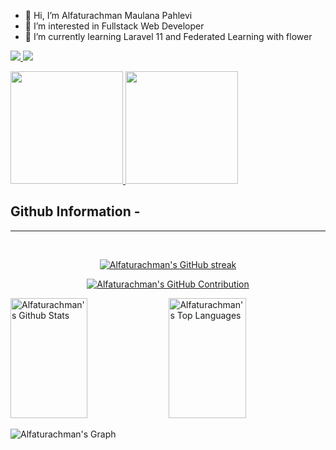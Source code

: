 - 👋 Hi, I’m Alfaturachman Maulana Pahlevi
- 👀 I’m interested in Fullstack Web Developer
- 🌱 I’m currently learning Laravel 11 and Federated Learning with flower

<p align="left">
 <a href="https://www.linkedin.com/in/alfaturachman-pahlevi-4981302b6/" target="_blank">
  <img src="https://img.shields.io/badge/LinkedIn-0077B5?style=for-the-badge&logo=linkedin&logoColor=white"/>
 </a>
 <a href="https://www.instagram.com/al.mavi" target="_blank">
  <img src="https://img.shields.io/badge/Instagram-fe4164?style=for-the-badge&logo=instagram&logoColor=white"/>
 </a> 
<br />

<p align="left">
<a href="https://github.com/Alfaturachman">
  <img height="180em" src="https://github-readme-stats-eight-theta.vercel.app/api?username=Alfaturachman&show_icons=true&theme=algolia&include_all_commits=true&count_private=true"/>
  <img height="180em" src="https://github-readme-stats-eight-theta.vercel.app/api/top-langs/?username=alfaturachman&layout=compact&langs_count=8&theme=algolia"/>
</a>
</p>

## Github Information -
<hr/>
<br/>


<p align="center">
  <a href="https://github.com/Alfaturachman">
    <img src="https://github-readme-streak-stats.herokuapp.com/?user=Alfaturachman&theme=radical&border=7F3FBF&background=0D1117" alt="Alfaturachman's GitHub streak"/>
  </a>
</p>

<p align="center">
  <a href="https://github.com/Alfaturachman">
    <img src="https://github-profile-summary-cards.vercel.app/api/cards/profile-details?username=Alfaturachman&theme=radical" alt="Alfaturachman's GitHub Contribution"/>
  </a>
</p>

<a> 
    <a href="https://github.com/Alfaturachman"><img alt="Alfaturachman's Github Stats" src="https://denvercoder1-github-readme-stats.vercel.app/api?username=Alfaturachman&show_icons=true&count_private=true&theme=react&border_color=7F3FBF&bg_color=0D1117&title_color=F85D7F&icon_color=F8D866" height="192px" width="49.5%"/></a>
  <a href="https://github.com/Alfaturachman"><img alt="Alfaturachman's Top Languages" src="https://denvercoder1-github-readme-stats.vercel.app/api/top-langs/?username=Alfaturachman&langs_count=8&layout=compact&theme=react&border_color=7F3FBF&bg_color=0D1117&title_color=F85D7F&icon_color=F8D866" height="192px" width="49.5%"/></a>
  <br/>
</a>


![Alfaturachman's Graph](https://github-readme-activity-graph.vercel.app/graph?username=Alfaturachman&custom_title=Alfaturachman's%20GitHub%20Activity%20Graph&bg_color=0D1117&color=7F3FBF&line=7F3FBF&point=7F3FBF&area_color=FFFFFF&title_color=FFFFFF&area=true)

<!---
Alfaturachman/Alfaturachman is a ✨ special ✨ repository because its `README.md` (this file) appears on your GitHub profile.
You can click the Preview link to take a look at your changes.
--->
